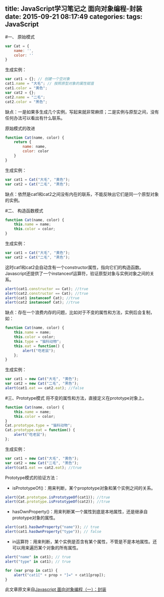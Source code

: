 title: JavaScript学习笔记之 面向对象编程-封装
date: 2015-09-21 08:17:49
categories:
tags: JavaScript
---

#一、 原始模式
```javascript
var Cat = {
    name: '',
    color: ''
}
```
<!--more-->
生成实例：
```javascript
var cat1 = {}; // 创建一个空对象
cat1.name = "大毛"; // 按照原型对象的属性赋值
cat1.color = "黄色";
var cat2 = {};
cat2.name = "二毛";
cat2.color = "黑色";
```
缺点：一是如果多生成几个实例，写起来就非常麻烦；二是实例与原型之间，没有任何办法可以看出有什么联系。

原始模式的改进
```javascript
function Cat(name, color) {
    return {
        name: name,
        color: color
    }
}
```
生成实例：
```javascript
var cat1 = Cat("大毛", "黄色");
var cat2 = Cat("二毛", "黑色");
```
缺点：依然是cat1和cat2之间没有内在的联系，不能反映出它们是同一个原型对象的实例。

#二、 构造函数模式
```javascript
function Cat(name, color) {
    this.name = name;
    this.color = color;
}
```
生成实例：
```javascript
var cat1 = Cat("大毛", "黄色");
var cat2 = Cat("二毛", "黑色");
```
这时cat1和cat2会自动含有一个constructor属性，指向它们的构造函数。
Javascript还提供了一个instanceof运算符，验证原型对象与实例对象之间的关系。
```javascript
alert(cat1.constructor == Cat); //true
alert(cat2.constructor == Cat); //true
alert(cat1 instanceof Cat); //true
alert(cat2 instanceof Cat); //true
```
缺点：存在一个浪费内存的问题，比如对于不变的属性和方法，实例后会复制，如：
```javascript
function Cat(name, color) {
    this.name = name;
    this.color = color;
    this.type = "猫科动物";
    this.eat = function() {
        alert("吃老鼠");
    };
}
```
生成实例：
```javascript
var cat1 = new Cat("大毛", "黄色");
var cat2 = new Cat("二毛", "黑色");
alert(cat1.eat == cat2.eat); //false
```

#三、Prototype模式
将不变的属性和方法，直接定义在prototype对象上。
```javascript
function Cat(name, color) {
    this.name = name;
    this.color = color;
}
Cat.prototype.type = "猫科动物";
Cat.prototype.eat = function() {
    alert("吃老鼠");
};
```
生成实例：
```javascript
var cat1 = new Cat("大毛", "黄色");
var cat2 = new Cat("二毛", "黑色");
alert(cat1.eat == cat2.eat); //true
```

Prototype模式的验证方法：
- isPrototypeOf()：用来判断，某个proptotype对象和某个实例之间的关系。
```javascript
alert(Cat.prototype.isPrototypeOf(cat1)); //true
alert(Cat.prototype.isPrototypeOf(cat2)); //true
```
- hasOwnProperty()：用来判断某一个属性到底是本地属性，还是继承自prototype对象的属性。
```javascript
alert(cat1.hasOwnProperty("name")); // true
alert(cat1.hasOwnProperty("type")); // false
```
- in运算符：用来判断，某个实例是否含有某个属性，不管是不是本地属性。还可以用来遍历某个对象的所有属性。
```javascript
alert("name" in cat1); // true
alert("type" in cat1); // true

for (var prop in cat1) {
    alert("cat1[" + prop + "]=" + cat1[prop]);
}
```

此文章原文来自[Javascript 面向对象编程（一）：封装](http://www.ruanyifeng.com/blog/2010/05/object-oriented_javascript_encapsulation.html)